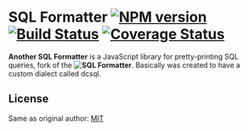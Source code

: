# SQL Formatter [![NPM version](https://img.shields.io/npm/v/sql-formatter.svg)](https://npmjs.com/package/sql-formatter) [![Build Status](https://travis-ci.org/zeroturnaround/sql-formatter.svg?branch=master)](https://travis-ci.org/zeroturnaround/sql-formatter) [![Coverage Status](https://coveralls.io/repos/github/zeroturnaround/sql-formatter/badge.svg?branch=master)](https://coveralls.io/github/zeroturnaround/sql-formatter?branch=master)

**Another SQL Formatter** is a JavaScript library for pretty-printing SQL queries, fork of the **![SQL Formatter](https://zeroturnaround.github.io/sql-formatter/)**.
Basically was created to have a custom dialect called dcsql.

## License

Same as original author:
[MIT](https://github.com/zeroturnaround/sql-formatter/blob/master/LICENSE)
